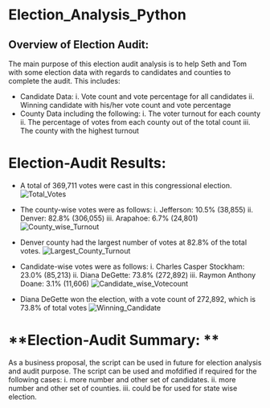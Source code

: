 # **Election_Analysis_Python**

## **Overview of Election Audit:** 
The main purpose of this election audit analysis is to help Seth and Tom with some election data with regards to candidates and counties to complete the audit. This includes:
* Candidate Data:
i. Vote count and vote percentage for all candidates
ii. Winning candidate with his/her vote count and vote percentage
* County Data including the following:
i. The voter turnout for each county
ii. The percentage of votes from each county out of the total count
iii. The county with the highest turnout

# **Election-Audit Results:** 

* A total of 369,711 votes were cast in this congressional election.
![Total_Votes](./Resources/total_votes.png)

* The county-wise votes were as follows:
i. Jefferson: 10.5% (38,855)
ii. Denver: 82.8% (306,055)
iii. Arapahoe: 6.7% (24,801)
![County_wise_Turnout](./Resources/county_wise_turnout.png)

* Denver county had the largest number of votes at 82.8% of the total votes.
![Largest_County_Turnout](./Resources/largest_county_turnout.png)

* Candidate-wise votes were as follows:
i. Charles Casper Stockham: 23.0% (85,213)
ii. Diana DeGette: 73.8% (272,892)
iii. Raymon Anthony Doane: 3.1% (11,606)
![Candidate_wise_Votecount](./Resources/candidate_wise_votecount.png)

* Diana DeGette won the election, with a vote count of 272,892, which is 73.8% of total votes
![Winning_Candidate](./Resources/winning_candidate.png)

# **Election-Audit Summary: **
As a business proposal, the script can be used in future for election analysis and audit purpose. 
The script can be used and mofdified if required for the following cases:
i. more number and other set of candidates.
ii. more number and other set of counties.
iii. could be for used for state wise election.
